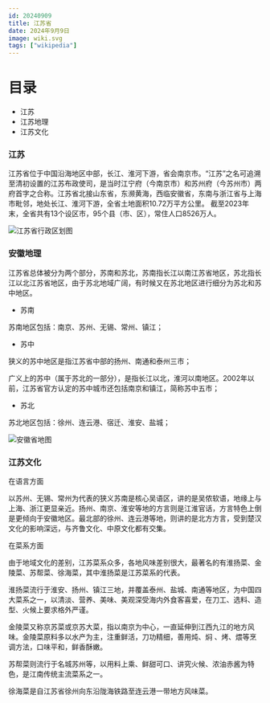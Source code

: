 ```yaml
---
id: 20240909
title: 江苏省
date: 2024年9月9日
image: wiki.svg
tags: ["wikipedia"]
---
```



# 目录

 - 江苏
 - 江苏地理
 - 江苏文化


### 江苏

江苏省位于中国沿海地区中部，长江、淮河下游，省会南京市。“江苏”之名可追溯至清初设置的江苏布政使司，是当时江宁府（今南京市）和苏州府（今苏州市）两府首字之合称。江苏省北接山东省，东濒黄海，西临安徽省，东南与浙江省与上海市毗邻，地处长江、淮河下游，全省土地面积10.72万平方公里。 截至2023年末，全省共有13个设区市，95个县（市、区），常住人口8526万人。

![江苏省行政区划图](/20240909江苏省行政区划图.jpg)


### 安徽地理

江苏省总体被分为两个部分，苏南和苏北，苏南指长江以南江苏省地区，苏北指长江以北江苏省地区，由于苏北地域广阔，有时候又在苏北地区进行细分为苏北和苏中地区。

- 苏南

苏南地区包括：南京、苏州、无锡、常州、镇江；

- 苏中

狭义的苏中地区是指江苏省中部的扬州、南通和泰州三市；

广义上的苏中（属于苏北的一部分），是指长江以北，淮河以南地区。2002年以前，江苏省官方认定的苏中城市还包括南京和镇江，简称苏中五市；

- 苏北

苏北地区包括：徐州、连云港、宿迁、淮安、盐城；

![安徽省地图](/20240909安徽省地图.jpg)


### 江苏文化

在语言方面

以苏州、无锡、常州为代表的狭义苏南是核心吴语区，讲的是吴侬软语，地缘上与上海、浙江更显亲近。扬州、南京、淮安等地的方言则是江淮官话，方言特色上倒是更倾向于安徽地区。最北部的徐州、连云港等地，则讲的是北方方言，受到楚汉文化的影响深远，与齐鲁文化、中原文化都有交集。

在菜系方面

由于地域文化的差别，江苏菜系众多，各地风味差别很大，最著名的有淮扬菜、金陵菜、苏帮菜、徐海菜，其中淮扬菜是江苏菜系的代表。

淮扬菜流行于淮安、扬州、镇江三地，并覆盖泰州、盐城、南通等地区，为中国四大菜系之一，以清淡、营养、美味、美观深受海内外食客喜爱，在刀工、选料、造型、火候上要求格外严谨。

金陵菜又称京苏菜或京苏大菜，指以南京为中心，一直延伸到江西九江的地方风味。金陵菜原料多以水产为主，注重鲜活，刀功精细，善用炖、焖 、烤、煨等烹调方法，口味平和，鲜香酥嫩。

苏帮菜则流行于名城苏州等，以用料上乘、鲜甜可口、讲究火候、浓油赤酱为特色，是江南传统主流菜系之一。

徐海菜是自江苏省徐州向东沿陇海铁路至连云港一带地方风味菜。





